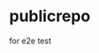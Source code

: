 # publicrepo
for e2e test









































































































































































































































































































































































































































































































































































































































































































































































































































































































































































































































































































































































































































































































































































































































































































































































































































































































































































